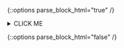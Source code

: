 

{::options parse_block_html="true" /}


<details><summary>CLICK ME</summary>
<p>

#### yes, even hidden code blocks!

```python
print("hello world!")
```

</p>
</details>

{::options parse_block_html="false" /}
